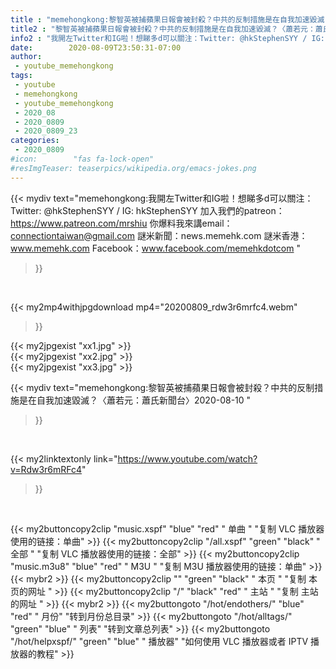 ```yaml
---
title : "memehongkong:黎智英被捕蘋果日報會被封殺？中共的反制措施是在自我加速毀滅？〈蕭若元：蕭氏新聞台〉2020-08-10 "
title2 : "黎智英被捕蘋果日報會被封殺？中共的反制措施是在自我加速毀滅？〈蕭若元：蕭氏新聞台〉2020-08-10 "
info2 : "我開左Twitter和IG啦！想睇多d可以關注：Twitter: @hkStephenSYY / IG: hkStephenSYY 加入我們的patreon：https://www.patreon.com/mrshiu 你爆料我來講email： connectiontaiwan@gmail.com 謎米新聞：news.memehk.com 謎米香港： www.memehk.com Facebook：www.facebook.com/memehkdotcom "
date:        2020-08-09T23:50:31-07:00
author:
 - youtube_memehongkong
tags:
 - youtube
 - memehongkong
 - youtube_memehongkong
 - 2020_08
 - 2020_0809
 - 2020_0809_23
categories:
 - 2020_0809
#icon:        "fas fa-lock-open"
#resImgTeaser: teaserpics/wikipedia.org/emacs-jokes.png
---
```


{{< mydiv text="memehongkong:我開左Twitter和IG啦！想睇多d可以關注：Twitter: @hkStephenSYY / IG: hkStephenSYY 加入我們的patreon：https://www.patreon.com/mrshiu 你爆料我來講email： connectiontaiwan@gmail.com 謎米新聞：news.memehk.com 謎米香港： www.memehk.com Facebook：www.facebook.com/memehkdotcom "
>}}
<br>


{{< my2mp4withjpgdownload mp4="20200809_rdw3r6mrfc4.webm"
>}}

{{< my2jpgexist "xx1.jpg" >}}<br>
{{< my2jpgexist "xx2.jpg" >}}<br>
{{< my2jpgexist "xx3.jpg" >}}<br>



{{< mydiv text="memehongkong:黎智英被捕蘋果日報會被封殺？中共的反制措施是在自我加速毀滅？〈蕭若元：蕭氏新聞台〉2020-08-10 "
>}}
<br>

{{< my2linktextonly link="https://www.youtube.com/watch?v=Rdw3r6mRFc4"
>}}


<br>

{{< my2buttoncopy2clip "music.xspf"        "blue"   "red"    " 单曲 "  "复制 VLC 播放器使用的链接：单曲" >}} {{< my2buttoncopy2clip "/all.xspf"         "green"  "black"  " 全部 "  "复制 VLC 播放器使用的链接：全部" >}} {{< my2buttoncopy2clip "music.m3u8"        "blue"   "red"    " M3U  "    "复制 M3U 播放器使用的链接：单曲" >}} {{< mybr2 >}} {{< my2buttoncopy2clip ""                  "green"  "black"  " 本页 "    "复制 本页的网址 " >}} {{< my2buttoncopy2clip "/"                 "black"  "red"    " 主站 "    "复制 主站的网址 " >}} {{< mybr2 >}} {{< my2buttongoto      "/hot/endothers/"   "blue"   "red"    " 月份"   "转到月份总目录" >}} {{< my2buttongoto      "/hot/alltags/"     "green"  "blue"   " 列表"   "转到文章总列表" >}} {{< my2buttongoto      "/hot/helpxspf/"    "green"  "blue"   " 播放器" "如何使用 VLC 播放器或者 IPTV 播放器的教程" >}} 
